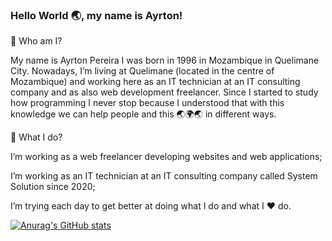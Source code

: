 ### Hello World 🌏, my name is Ayrton!

<!--
**AyrtonPereira1996/AyrtonPereira1996** is a ✨ _special_ ✨ repository because its `README.md` (this file) appears on your GitHub profile.


Here are some ideas to get you started:

- 🔭 I’m currently working on ...
- 🌱 I’m currently learning ...
- 👯 I’m looking to collaborate on ...
- 🤔 I’m looking for help with ...
- 💬 Ask me about ...
- 📫 How to reach me: ...
- 😄 Pronouns: ...
- ⚡ Fun fact: ...
-->

🤔 Who am I?

My name is Ayrton Pereira I was born in 1996 in Mozambique in Quelimane City. Nowadays, I’m living at Quelimane (located in the centre of Mozambique) and working here as an IT technician at an IT consulting company and as also web development freelancer. Since I started to study how programming I never stop because I understood that with this knowledge we can help people and this 🌏🌍🌏 in different ways.

🤔 What I do?

I’m working as a web freelancer developing websites and web applications;

I’m working as an IT technician at an IT consulting company called System Solution since 2020;

I’m trying each day to get better at doing what I do and what I ♥️ do.


[![Anurag's GitHub stats](https://github-readme-stats.vercel.app/api?username=AyrtonPereira1996)](https://github.com/anuraghazra/github-readme-stats)


